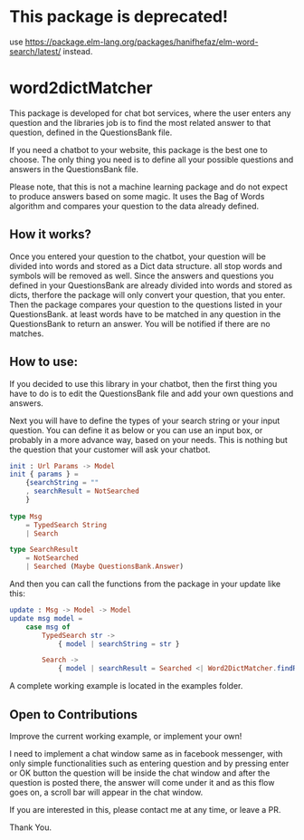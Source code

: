 # This package is deprecated!

use https://package.elm-lang.org/packages/hanifhefaz/elm-word-search/latest/ instead. 

# word2dictMatcher
This package is developed for chat bot services, where the user enters any question and the libraries job is to find the most related answer to that question, defined in the QuestionsBank file.

If you need a chatbot to your website, this package is the best one to choose. The only thing you need is to define all your possible questions and answers in the QuestionsBank file.

Please note, that this is not a machine learning package and do not expect to produce answers based on some magic. It uses the Bag of Words algorithm and compares your question to the data already defined.

## How it works?
Once you entered your question to the chatbot, your question will be divided into words and stored as a Dict data structure. all stop words and symbols will be removed as well. Since the answers and questions you defined in your QuestionsBank are already divided into words and stored as dicts, therfore the package will only convert your question, that you enter. Then the package compares your question to the questions listed in your QuestionsBank. at least words have to be matched in any question in the QuestionsBank to return an answer. You will be notified if there are no matches.

## How to use:
If you decided to use this library in your chatbot, then the first thing you have to do is to edit the QuestionsBank file and add your own questions and answers.

Next you will have to define the types of your search string or your input question. You can define it as below or you can use an input box, or probably in a more advance way, based on your needs. This is nothing but the question that your customer will ask your chatbot.

```elm
init : Url Params -> Model
init { params } =
    {searchString = ""
    , searchResult = NotSearched
    }
    
type Msg
    = TypedSearch String
    | Search

type SearchResult
    = NotSearched
    | Searched (Maybe QuestionsBank.Answer)
```
And then you can call the functions from the package in your update like this:

```elm
update : Msg -> Model -> Model
update msg model =
    case msg of
        TypedSearch str ->
            { model | searchString = str }

        Search ->
            { model | searchResult = Searched <| Word2DictMatcher.findRelevantDict (model.searchString |> Word2DictMatcher.tokenize |> Word2DictMatcher.toHistogram) QuestionsBank.data }
```
A complete working example is located in the examples folder.

## Open to Contributions

Improve the current working example, or implement your own!

I need to implement a chat window same as in facebook messenger, with only simple functionalities such as entering question and by pressing enter or OK button the question will be inside the chat window and after the question is posted there, the answer will come under it and as this flow goes on, a scroll bar will appear in the chat window.

If you are interested in this, please contact me at any time, or leave a PR.

Thank You.
